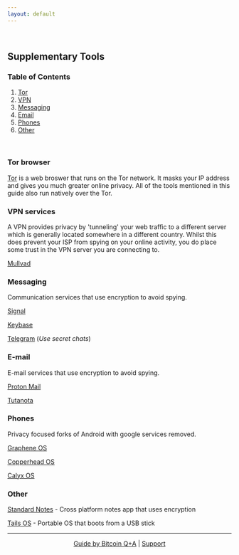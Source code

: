 ```yaml
---
layout: default
---
```

<br/>

## Supplementary Tools

### Table of Contents

1.  [Tor](#tor-browser)
2.  [VPN](vpn-services)
2.  [Messaging](#messaging)
3.  [Email](#email)
3.  [Phones](#phones)
3.  [Other](#other)

<br/>

### Tor browser

[Tor](https://www.torproject.org/download/) is a web broswer that runs on the Tor network. It masks your IP address and gives you much greater online privacy. All of the tools mentioned in this guide also run natively over the Tor. 

### VPN services

A VPN provides privacy by 'tunneling' your web traffic to a different server which is generally located somewhere in a different country. Whilst this does prevent your ISP from spying on your online activity, you do place some trust in the VPN server you are connecting to.

[Mullvad](https://mullvad.net/en/)

### Messaging

Communication services that use encryption to avoid spying.

[Signal](https://signal.org/en/)

[Keybase](https://keybase.io/)

[Telegram](https://telegram.org/) (*Use secret chats*)


### E-mail

E-mail services that use encryption to avoid spying.

[Proton Mail](https://protonmail.com/)

[Tutanota](https://tutanota.com/)


### Phones

Privacy focused forks of Android with google services removed.

[Graphene OS](https://grapheneos.org/)

[Copperhead OS](https://mamushi.io/)

[Calyx OS](https://calyxos.org/)


### Other

[Standard Notes](https://standardnotes.org/) - Cross platform notes app that uses encryption

[Tails OS](https://tails.boum.org/) - Portable OS that boots from a USB stick 


  ***
  
<p align="center">
  <a href="https://twitter.com/BitcoinQ_A">Guide by Bitcoin Q+A</a> |
  <a href="https://www.bitcoinqna.com/donations">Support</a>
  <br><br>
</p>
